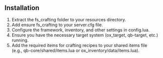 ## Installation 
1. Extract the fs_crafting folder to your resources directory.
2. Add ensure fs_crafting to your server.cfg file.
3. Configure the framework, inventory, and other settings in config.lua.
4. Ensure you have the necessary target system (ox_target, qb-target, etc.) running.
5. Add the required items for crafting recipes to your shared items file (e.g., qb-core/shared/items.lua or ox_inventory/data/items.lua).